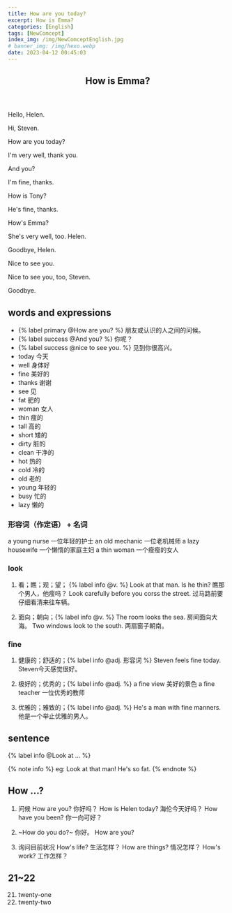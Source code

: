 ```yaml
---
title: How are you today?
excerpt: How is Emma?
categories: [English]
tags: [NewComcept]
index_img: /img/NewComceptEnglish.jpg
# banner_img: /img/hexo.webp
date: 2023-04-12 00:45:03
---
```


<article class="the-dialogue">
	<header>
    	<h2>How is Emma?</h2>
    </header>
    <p class="responder" title="Steven">Hello, Helen.</p>
    <p class="sender" title="Helen">Hi, Steven.</p>
    <p class="responder" title="Steven">How are you today?</p>
    <p class="sender" title="Helen">I'm very well, thank you.</p>
    <p class="sender" title="Helen">And you?</p>
    <p class="responder" title="Steven">I'm fine, thanks.</p>
    <p class="responder" title="Steven">How is Tony?</p>
    <p class="sender" title="Helen">He's fine, thanks.</p>
    <p class="sender" title="Helen">How's Emma?</p>
    <p class="responder" title="Steven">She's very well, too. Helen.</p>
    <p class="responder" title="Steven">Goodbye, Helen.</p>
    <p class="responder" title="Steven">Nice to see you.</p>
    <p class="sender" title="Helen">Nice to see you, too, Steven.</p>
    <p class="sender" title="Helen">Goodbye.</p>
</article>

## words and expressions

- {% label primary @How are you? %} 朋友或认识的人之间的问候。
- {% label success @And you? %} 你呢？
- {% label success @nice to see you. %} 见到你很高兴。
- today 今天
- well 身体好
- fine 美好的
- thanks 谢谢
- see 见
- fat 肥的
- woman 女人
- thin 瘦的
- tall 高的
- short 矮的
- dirty 脏的
- clean 干净的
- hot 热的
- cold 冷的
- old 老的
- young 年轻的
- busy 忙的
- lazy 懒的

### 形容词（作定语） + 名词

a young nurse 一位年轻的护士
an old mechanic 一位老机械师
a lazy housewife 一个懒惰的家庭主妇
a thin woman 一个瘦瘦的女人

### look

1. 看；瞧；观；望； {% label info @v. %}
Look at that man. Is he thin? 瞧那个男人，他瘦吗？
Look carefully before you corss the street. 过马路前要仔细看清来往车辆。

2. 面向；朝向；{% label info @v. %}
The room looks the sea. 房间面向大海。
Two windows look to the south. 两扇窗子朝南。

### fine

1. 健康的；舒适的；{% label info @adj. 形容词 %}
Steven feels fine today. Steven今天感觉很好。

2. 极好的；优秀的；{% label info @adj. %}
a fine view 美好的景色
a fine teacher 一位优秀的教师

3. 优雅的；雅致的；{% label info @adj. %}
He's a man with fine manners. 他是一个举止优雅的男人。

## sentence

{% label info @Look at ... %}

{% note info %}
eg: Look at that man! He's so fat.
{% endnote %}

## How ...?

1. 问候
How are you? 你好吗？
How is Helen today? 海伦今天好吗？
How have you been? 你一向可好？

2. ~How do you do?~ 你好。 How are you?

3. 询问目前状况
How's life? 生活怎样？
How are things? 情况怎样？
How's work? 工作怎样？

## 21~22

21. twenty-one
22. twenty-two